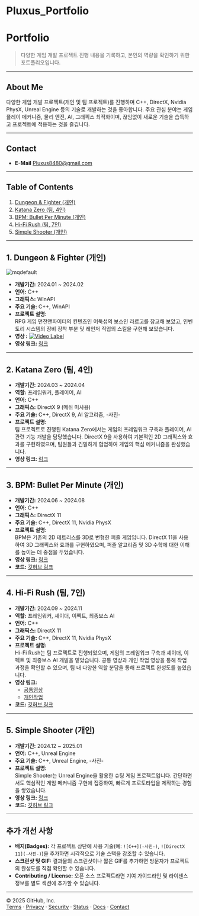 # Pluxus_Portfolio

# Portfolio

> 다양한 게임 개발 프로젝트 진행 내용을 기록하고, 본인의 역량을 확인하기 위한 포트폴리오입니다.

---

## About Me

다양한 게임 개발 프로젝트(개인 및 팀 프로젝트)를 진행하며 C++, DirectX, Nvidia PhysX, Unreal Engine 등의 기술로 개발하는 것을 좋아합니다.
주요 관심 분야는 게임 플레이 메커니즘, 물리 엔진, AI, 그래픽스 최적화이며, 끊임없이 새로운 기술을 습득하고 프로젝트에 적용하는 것을 즐깁니다.

---

## Contact

- **E-Mail** Pluxus8480@gmail.com

---

## Table of Contents

1. [Dungeon & Fighter (개인)](#1-dungeon--fighter-개인)
2. [Katana Zero (팀, 4인)](#2-katana-zero-팀-4인)
3. [BPM: Bullet Per Minute (개인)](#3-bpm-bullet-per-minute-개인)
4. [Hi-Fi Rush (팀, 7인)](#4-hi-fi-rush-팀-7인)
5. [Simple Shooter (개인)](#5-simple-shooter-개인)

---

## 1. Dungeon & Fighter (개인)

![mqdefault](https://github.com/user-attachments/assets/57d0bcfb-eda4-40ef-a4db-46e5ae20ec36)

- **개발기간:** 2024.01 ~ 2024.02  
- **언어:** C++  
- **그래픽스:** WinAPI  
- **주요 기술:** C++, WinAPI
- **프로젝트 설명:**  
  RPG 게임 던전앤파이터의 컨텐츠인 어둑섬의 보스인 라르고를 참고해 보았고, 인벤토리 시스템의 장비 장착 부분 및 레인저 직업의 스킬을 구현해 보았습니다.
- **영상 :**
[![Video Label](http://img.youtube.com/vi/rroRIjVksyw/0.jpg)](https://youtu.be/rroRIjVksyw)
- **영상 링크:** [링크](https://youtu.be/rroRIjVksyw)


---

## 2. Katana Zero (팀, 4인)

- **개발기간:** 2024.03 ~ 2024.04  
- **역할:** 프레임워커, 플레이어, AI  
- **언어:** C++  
- **그래픽스:** DirectX 9 (메쉬 미사용)  
- **주요 기술:** C++, DirectX 9, AI 알고리즘, -사진-  
- **프로젝트 설명:**  
  팀 프로젝트로 진행된 Katana Zero에서는 게임의 프레임워크 구축과 플레이어, AI 관련 기능 개발을 담당했습니다. DirectX 9을 사용하여 기본적인 2D 그래픽스와 효과를 구현하였으며, 팀원들과 긴밀하게 협업하여 게임의 핵심 메커니즘을 완성했습니다.
- **영상 링크:** [링크](https://www.youtube.com)

---

## 3. BPM: Bullet Per Minute (개인)

- **개발기간:** 2024.06 ~ 2024.08  
- **언어:** C++  
- **그래픽스:** DirectX 11  
- **주요 기술:** C++, DirectX 11, Nvidia PhysX
- **프로젝트 설명:**  
  BPM은 기존의 2D 테트리스를 3D로 변형한 퍼즐 게임입니다. DirectX 11을 사용하여 3D 그래픽스와 효과를 구현하였으며, 퍼즐 알고리즘 및 3D 수학에 대한 이해를 높이는 데 중점을 두었습니다.
- **영상 링크:** [링크](https://www.youtube.com)  
- **코드:** [깃허브 링크](https://github.com/sturdyChair/portfolio)

---

## 4. Hi-Fi Rush (팀, 7인)

- **개발기간:** 2024.09 ~ 2024.11  
- **역할:** 프레임워커, 셰이더, 이펙트, 최종보스 AI  
- **언어:** C++  
- **그래픽스:** DirectX 11  
- **주요 기술:** C++, DirectX 11, Nvidia PhysX
- **프로젝트 설명:**  
  Hi-Fi Rush는 팀 프로젝트로 진행되었으며, 게임의 프레임워크 구축과 셰이더, 이펙트 및 최종보스 AI 개발을 맡았습니다. 공통 영상과 개인 작업 영상을 통해 작업 과정을 확인할 수 있으며, 팀 내 다양한 역할 분담을 통해 프로젝트 완성도를 높였습니다.
- **영상 링크:**  
  - [공통영상](https://youtu.be)  
  - [개인작업](https://www.youtube.com)  
- **코드:** [깃허브 링크](https://github.com/sturdyChair/portfolio)

---

## 5. Simple Shooter (개인)

- **개발기간:** 2024.12 ~ 2025.01  
- **언어:** C++, Unreal Engine  
- **주요 기술:** C++, Unreal Engine, -사진-  
- **프로젝트 설명:**  
  Simple Shooter는 Unreal Engine을 활용한 슈팅 게임 프로젝트입니다. 간단하면서도 핵심적인 게임 메커니즘 구현에 집중하여, 빠르게 프로토타입을 제작하는 경험을 쌓았습니다.
- **영상 링크:** [링크](https://www.youtube.com)  
- **코드:** [깃허브 링크](https://github.com/sturdyChair/portfolio)

---

## 추가 개선 사항

- **배지(Badges):** 각 프로젝트 상단에 사용 기술(예: `![C++](-사진-)`, `![DirectX 11](-사진-)`)을 추가하면 시각적으로 기술 스택을 강조할 수 있습니다.
- **스크린샷 및 GIF:** 결과물의 스크린샷이나 짧은 GIF를 추가하면 방문자가 프로젝트의 완성도를 직접 확인할 수 있습니다.
- **Contributing / License:** 오픈 소스 프로젝트라면 기여 가이드라인 및 라이센스 정보를 별도 섹션에 추가할 수 있습니다.

---

© 2025 GitHub, Inc.  
[Terms](https://docs.github.com) · [Privacy](https://docs.github.com) · [Security](https://docs.github.com) · [Status](https://www.githubstatus.com) · [Docs](https://docs.github.com) · [Contact](https://support.github.com)

